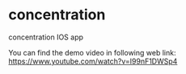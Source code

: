 # concentration
concentration IOS app

You can find the demo video in following web link: https://www.youtube.com/watch?v=I99nF1DWSp4

